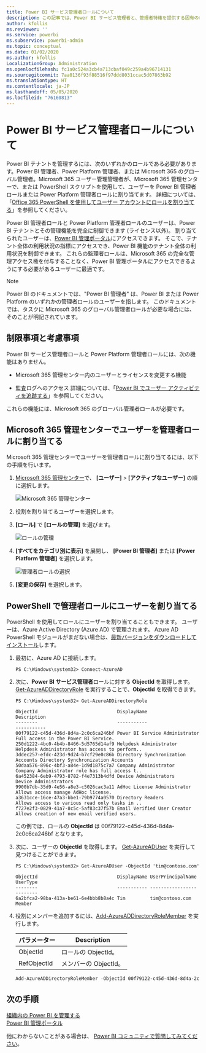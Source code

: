 ```yaml
---
title: Power BI サービス管理者ロールについて
description: この記事では、Power BI サービス管理者と、管理者特権を提供する固有のロールについて説明します。
author: kfollis
ms.reviewer: ''
ms.service: powerbi
ms.subservice: powerbi-admin
ms.topic: conceptual
ms.date: 01/02/2020
ms.author: kfollis
LocalizationGroup: Administration
ms.openlocfilehash: fc1a0c524a3cb4a713cbaf049c259a4b96714131
ms.sourcegitcommit: 7aa0136f93f88516f97ddd8031ccac5d07863b92
ms.translationtype: HT
ms.contentlocale: ja-JP
ms.lasthandoff: 05/05/2020
ms.locfileid: "76160813"
---
```

# <a name="understanding-power-bi-service-administrator-roles"></a>Power BI サービス管理者ロールについて

Power BI テナントを管理するには、次のいずれかのロールである必要があります。Power BI 管理者、Power Platform 管理者、または Microsoft 365 のグローバル管理者。Microsoft 365 ユーザー管理管理者が、Microsoft 365 管理センターで、または PowerShell スクリプトを使用して、ユーザーを Power BI 管理者ロールまたは Power Platform 管理者ロールに割り当てます。 詳細については、「[Office 365 PowerShell を使用してユーザー アカウントにロールを割り当てる](/office365/enterprise/powershell/assign-roles-to-user-accounts-with-office-365-powershell)」を参照してください。

Power BI 管理者ロールと Power Platform 管理者ロールのユーザーは、Power BI テナントとその管理機能を完全に制御できます (ライセンス以外)。 割り当てられたユーザーは、[Power BI 管理ポータル](service-admin-portal.md)にアクセスできます。 そこで、テナント全体の利用状況の指標にアクセスでき、Power BI 機能のテナント全体の利用状況を制御できます。 これらの監理者ロールは、Microsoft 365 の完全な管理アクセス権を付与することなく、Power BI 管理ポータルにアクセスできるようにする必要があるユーザーに最適です。

> [!NOTE]
> Power BI のドキュメントでは、"Power BI 管理者" は、Power BI または Power Platform のいずれかの管理者ロールのユーザーを指します。 このドキュメントでは、タスクに Microsoft 365 のグローバル管理者ロールが必要な場合には、そのことが明記されています。

## <a name="limitations-and-considerations"></a>制限事項と考慮事項

Power BI サービス管理者ロールと Power Platform 管理者ロールには、次の機能はありません。

* Microsoft 365 管理センター内のユーザーとライセンスを変更する機能

* 監査ログへのアクセス 詳細については、「[Power BI でユーザー アクティビティを追跡する](service-admin-auditing.md)」を参照してください。

これらの機能には、Microsoft 365 のグローバル管理者ロールが必要です。

## <a name="assign-users-to-an-admin-role-in-the-microsoft-365-admin-center"></a>Microsoft 365 管理センターでユーザーを管理者ロールに割り当てる

Microsoft 365 管理センターでユーザーを管理者ロールに割り当てるには、以下の手順を行います。

1. [Microsoft 365 管理センター](https://portal.office.com/adminportal/home#/homepage)で、 **[ユーザー]**  >  **[アクティブなユーザー]** の順に選択します。

    ![Microsoft 365 管理センター](media/service-admin-role/powerbi-admin-users.png)

1. 役割を割り当てるユーザーを選択します。

1. **[ロール]** で **[ロールの管理]** を選びます。

    ![ロールの管理](media/service-admin-role/powerbi-admin-edit-roles.png)

1. **[すべてをカテゴリ別に表示]** を展開し、 **[Power BI 管理者]** または **[Power Platform 管理者]** を選択します。

    ![管理者ロールの選択](media/service-admin-role/powerbi-admin-role.png)

1. **[変更の保存]** を選択します。

## <a name="assign-users-to-the-admin-role-with-powershell"></a>PowerShell で管理者ロールにユーザーを割り当てる

PowerShell を使用してロールにユーザーを割り当てることもできます。 ユーザーは、Azure Active Directory (Azure AD) で管理されます。 Azure AD PowerShell モジュールがまだない場合は、[最新バージョンをダウンロードしてインストール](https://www.powershellgallery.com/packages/AzureAD/)します。

1. 最初に、Azure AD に接続します。
   ```
   PS C:\Windows\system32> Connect-AzureAD
   ```

1. 次に、**Power BI サービス管理者**ロールに対する **ObjectId** を取得します。 [Get-AzureADDirectoryRole](/powershell/module/azuread/get-azureaddirectoryrole) を実行することで、**ObjectId** を取得できます。

    ```
    PS C:\Windows\system32> Get-AzureADDirectoryRole

    ObjectId                             DisplayName                        Description
    --------                             -----------                        -----------
    00f79122-c45d-436d-8d4a-2c0c6ca246bf Power BI Service Administrator     Full access in the Power BI Service.
    250d1222-4bc0-4b4b-8466-5d5765d14af9 Helpdesk Administrator             Helpdesk Administrator has access to perform..
    3ddec257-efdc-423d-9d24-b7cf29e0c86b Directory Synchronization Accounts Directory Synchronization Accounts
    50daa576-896c-4bf3-a84e-1d9d1875c7a7 Company Administrator              Company Administrator role has full access t..
    6a452384-6eb9-4793-8782-f4e7313b4dfd Device Administrators              Device Administrators
    9900b7db-35d9-4e56-a8e3-c5026cac3a11 AdHoc License Administrator        Allows access manage AdHoc license.
    a3631cce-16ce-47a3-bbe1-79b9774a0570 Directory Readers                  Allows access to various read only tasks in ..
    f727e2f3-0829-41a7-8c5c-5af83c37f57b Email Verified User Creator        Allows creation of new email verified users.
    ```

    この例では、ロールの **ObjectId** は 00f79122-c45d-436d-8d4a-2c0c6ca246bf となります。

1. 次に、ユーザーの **ObjectId** を取得します。 [Get-AzureADUser](/powershell/module/azuread/get-azureaduser) を実行して見つけることができます。

    ```
    PS C:\Windows\system32> Get-AzureADUser -ObjectId 'tim@contoso.com'

    ObjectId                             DisplayName UserPrincipalName      UserType
    --------                             ----------- -----------------      --------
    6a2bfca2-98ba-413a-be61-6e4bbb8b8a4c Tim         tim@contoso.com        Member
    ```

1. 役割にメンバーを追加するには、[Add-AzureADDirectoryRoleMember](/powershell/module/azuread/add-azureaddirectoryrolemember) を実行します。

    | パラメーター | Description |
    | --- | --- |
    | ObjectId |ロールの ObjectId。 |
    | RefObjectId |メンバーの ObjectId。 |

    ```powershell
    Add-AzureADDirectoryRoleMember -ObjectId 00f79122-c45d-436d-8d4a-2c0c6ca246bf -RefObjectId 6a2bfca2-98ba-413a-be61-6e4bbb8b8a4c
    ```

## <a name="next-steps"></a>次の手順

[組織内の Power BI を管理する](service-admin-administering-power-bi-in-your-organization.md)  
[Power BI 管理ポータル](service-admin-portal.md)  

他にわからないことがある場合は、 [Power BI コミュニティで質問してみてください](https://community.powerbi.com/)。